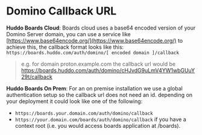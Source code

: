 # Domino Callback URL

**Huddo Boards Cloud**: Boards cloud uses a base64 encoded version of your Domino Server domain, you can use a service like [https://www.base64encode.org/](https://www.base64encode.org/) to achieve this, the callback format looks like this: `https://boards.huddo.com/auth/domino/[ encoded domain ]/callback`

> e.g. for domain proton.example.com the callback url would be https://boards.huddo.com/auth/domino/cHJvdG9uLmV4YW1wbGUuY29t/callback

**Huddo Boards On Prem**: For an on premise installation we use a global authentication setup so the callback url does not need an id. depending on your deployment it could look like one of the following:

- `https://boards.your.domain.com/auth/domino/callback`
- `https://your.domain.com/boards/auth/domino/callback` if you have a context root (i.e. you would access boards application at /boards).
